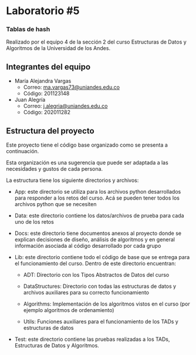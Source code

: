 # Laboratorio #5

### Tablas de hash

Realizado por el equipo 4 de la sección 2 del curso 
Estructuras de Datos y Algoritmos de la Universidad de los Andes.

## Integrantes del equipo

- María Alejandra Vargas
  - Correo: ma.vargas73@uniandes.edu.co
  - Código: 201123148
- Juan Alegría
  - Correo: j.alegria@uniandes.edu.co
  - Código: 202011282
  
## Estructura del proyecto

Este proyecto tiene el código base organizado como se presenta a continuación.

Esta organización es una sugerencia que puede ser adaptada a  las necesidades y gustos de cada persona.

La estructura tiene los siguiente directorios y archivos:

- App: este directorio se utiliza para los archivos python desarrollados para responder a los retos del curso. Acá se pueden tener todos los archivos python que se necesiten

- Data: este directorio contiene los datos/archivos de prueba para cada uno de los retos

- Docs: este directorio tiene documentos anexos al proyecto donde se explican decisiones de diseño, análisis de algoritmos y en general información asociada al código desarrollado por cada grupo

- Lib: este directorio contiene todo el código de base que se entrega para el funcionamiento del curso.  Dentro de este directorio encuentran:
    
    - ADT:  Directorio con los Tipos Abstractos de Datos del curso

    - DataStructures: Directorio con todas las estructuras de datos y archivos auxiliares para su     correcto funcionamiento

    - Algorithms: Implementación de los algoritmos vistos en el curso (por ejemplo algoritmos de ordenamiento)

    - Utils: Funciones auxiliares para el funcionamiento de los TADs y estructuras de datos

- Test: este directorio contiene las pruebas realizadas a los TADs, Estructuras de Datos y Algoritmos.

